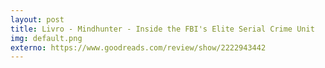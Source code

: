 ```yaml
---
layout: post
title: Livro - Mindhunter - Inside the FBI's Elite Serial Crime Unit
img: default.png
externo: https://www.goodreads.com/review/show/2222943442
---
```

